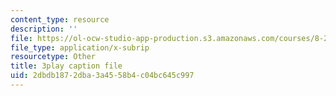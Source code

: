 ```yaml
---
content_type: resource
description: ''
file: https://ol-ocw-studio-app-production.s3.amazonaws.com/courses/8-286-the-early-universe-fall-2013/2dbdb1872dba3a4558b4c04bc645c997_MKPswx4hjec.srt
file_type: application/x-subrip
resourcetype: Other
title: 3play caption file
uid: 2dbdb187-2dba-3a45-58b4-c04bc645c997
---
```

